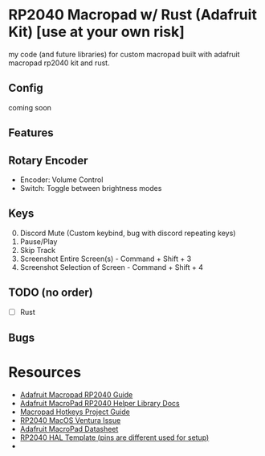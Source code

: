 # RP2040 Macropad w/ Rust (Adafruit Kit) [use at your own risk]

my code (and future libraries) for custom macropad built with adafruit macropad rp2040 kit and rust.

## Config

coming soon

## Features

## Rotary Encoder

- Encoder: Volume Control
- Switch: Toggle between brightness modes

## Keys

0. Discord Mute (Custom keybind, bug with discord repeating keys)
1. Pause/Play
2. Skip Track
3. Screenshot Entire Screen(s) - Command + Shift + 3
4. Screenshot Selection of Screen - Command + Shift + 4

## TODO (no order)

- [ ] Rust

## Bugs

# Resources

- [Adafruit Macropad RP2040 Guide](https://learn.adafruit.com/adafruit-macropad-rp2040)
- [Adafruit MacroPad RP2040 Helper Library Docs](https://docs.circuitpython.org/projects/macropad/en/latest/index.html)
- [Macropad Hotkeys Project Guide](https://learn.adafruit.com/macropad-hotkeys)
- [RP2040 MacOS Ventura Issue](https://www.raspberrypi.com/news/the-ventura-problem/)
- [Adafruit MacroPad Datasheet](https://github.com/adafruit/Adafruit-MacroPad-RP2040-PCB/blob/fdd7f2cb3bc2b3c7a9c0765780387647ea872141/Adafruit%20MacroPad%20RP2040%20Pinout.pdf)
- [RP2040 HAL Template (pins are different used for setup)](https://github.com/rp-rs/rp2040-project-template)
- [](https://lib.rs/crates/adafruit-macropad)
